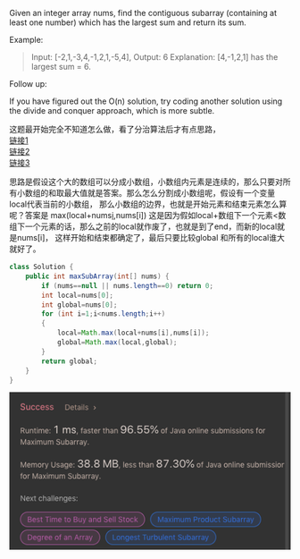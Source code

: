 Given an integer array nums, find the contiguous subarray (containing at least one number) which has the largest sum and return its sum.

Example:

>Input: [-2,1,-3,4,-1,2,1,-5,4],
>Output: 6
>Explanation: [4,-1,2,1] has the largest sum = 6.

Follow up:

If you have figured out the O(n) solution, try coding another solution using the divide and conquer approach, which is more subtle.

这题最开始完全不知道怎么做，看了分治算法后才有点思路，<br>
[链接1](https://blog.csdn.net/fengpojian/article/details/82788752)<br>
[链接2](https://blog.csdn.net/linhuanmars/article/details/21314059)<br>
[链接3](https://blog.csdn.net/Pwiling/article/details/49405163)

思路是假设这个大的数组可以分成小数组，小数组内元素是连续的，那么只要对所有小数组的和取最大值就是答案。那么怎么分割成小数组呢，假设有一个变量local代表当前的小数组，
那么小数组的边界，也就是开始元素和结束元素怎么算呢？答案是
max(local+nums[i](数组下一个元素),nums[i])
这是因为假如local+数组下一个元素<数组下一个元素的话，那么之前的local就作废了，也就是到了end，而新的local就是nums[i]， 这样开始和结束都确定了，最后只要比较global 和所有的local谁大就好了。

```java
class Solution {
    public int maxSubArray(int[] nums) {
        if (nums==null || nums.length==0) return 0;
        int local=nums[0];
        int global=nums[0];
        for (int i=1;i<nums.length;i++)
        {
            local=Math.max(local+nums[i],nums[i]);
            global=Math.max(local,global);
        }
        return global;
    }
}
```

![GitHub Logo](/image/53.png)